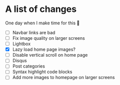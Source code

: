 # A list of changes

One day when I make time for this :thinking:

- [ ] Navbar links are bad
- [ ] Fix image quality on larger screens
- [ ] Lightbox
- [x] Lazy load home page images?
- [ ] Disable vertical scroll on home page
- [ ] Disqus
- [ ] Post categories
- [ ] Syntax highlight code blocks
- [ ] Add more images to homepage on larger screens
